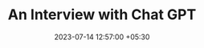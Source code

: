 ---
title: An Interview with Chat GPT
category: Op-Ed
date: 2023-07-14 12:57:00 +05:30
desc: 
thumbnail: Images/placeholder.jpg
authors: Sneha Battula, Ansh Anand
starred: false
abio: ""
---